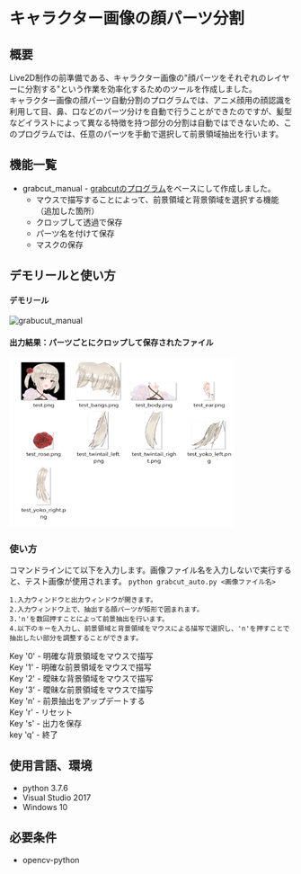 # キャラクター画像の顔パーツ分割
## 概要
Live2D制作の前準備である、キャラクター画像の"顔パーツをそれぞれのレイヤーに分割する"という作業を効率化するためのツールを作成しました。  
キャラクター画像の顔パーツ自動分割のプログラムでは、アニメ顔用の顔認識を利用して目、鼻、口などのパーツ分けを自動で行うことができたのですが、髪型などイラストによって異なる特徴を持つ部分の分割は自動ではできないため、このプログラムでは、任意のパーツを手動で選択して前景領域抽出を行います。

## 機能一覧
- grabcut_manual - [grabcutのプログラム](https://github.com/opencv/opencv/blob/master/samples/python/grabcut.py)をベースにして作成しました。  
  - マウスで描写することによって、前景領域と背景領域を選択する機能  
  （追加した箇所）
  - クロップして透過で保存
  - パーツ名を付けて保存
  - マスクの保存
  
## デモリールと使い方
#### デモリール
![grabucut_manual](https://user-images.githubusercontent.com/61644695/75776911-460eab00-5d98-11ea-8d33-e33a562f8382.gif)

####  出力結果：パーツごとにクロップして保存されたファイル
<img src="cropped_file.png" width="400" height=300px >

### 使い方
コマンドラインにて以下を入力します。画像ファイル名を入力しないで実行すると、テスト画像が使用されます。
    `python grabcut_auto.py <画像ファイル名> `   
    
    1.入力ウィンドウと出力ウィンドウが開きます。  
    2.入力ウィンドウ上で、抽出する顔パーツが矩形で囲まれます。  
    3.'n'を数回押すことによって前景抽出を行います。  
    4.以下のキーを入力し、前景領域と背景領域をマウスによる描写で選択し、'n'を押すことで抽出したい部分を調整することができます。  

Key '0' - 明確な背景領域をマウスで描写  
Key '1' - 明確な前景領域をマウスで描写  
Key '2' - 曖昧な背景領域をマウスで描写  
Key '3' - 曖昧な前景領域をマウスで描写  
Key 'n' - 前景抽出をアップデートする  
Key 'r' - リセット  
Key 's' - 出力を保存  
key 'q' - 終了

## 使用言語、環境
- python 3.7.6  
- Visual Studio 2017  
- Windows 10 

## 必要条件  
- opencv-python 
